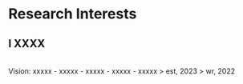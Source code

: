 # Research Interests

## I XXXX


<br>
Vision: xxxxx
- xxxxx
- xxxxx
- xxxxx
- xxxxx
> est, 2023
> wr, 2022